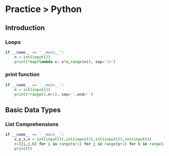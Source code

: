 # Practice > Python
## Introduction
### Loops
```py
if __name__ == '__main__':
    n = int(input())
    print(*map(lambda x: x*x,range(n)), sep='\n')
```
### print function
```py
if __name__ == '__main__':
    n = int(input())
    print(*range(1,n+1), sep='',end='')
```
## Basic Data Types
### List Comprehensions
```py
if __name__ == '__main__':
    x,y,z,n = int(input()),int(input()),int(input()),int(input())
    r=[[i,j,k] for i in range(x+1) for j in range(y+1) for k in range(z+1) if i+j+k!=n]
    print(r)
```
